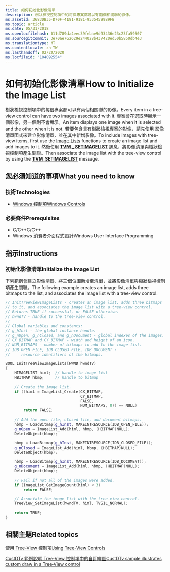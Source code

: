 ```yaml
---
title: 如何初始化影像清單
description: 樹狀檢視控制項中的每個專案都可以有兩個相關聯的影像。
ms.assetid: 3683DB35-D70F-4181-9181-95354599B9FB
ms.topic: article
ms.date: 05/31/2018
ms.openlocfilehash: 011d789da4eec39febae9d93436e23c23fa59507
ms.sourcegitcommit: 3e70ae762629e244028b437420ed50b5850db4e3
ms.translationtype: MT
ms.contentlocale: zh-TW
ms.lasthandoff: 02/20/2020
ms.locfileid: "104092554"
---
```

# <a name="how-to-initialize-the-image-list"></a><span data-ttu-id="ff04d-103">如何初始化影像清單</span><span class="sxs-lookup"><span data-stu-id="ff04d-103">How to Initialize the Image List</span></span>

<span data-ttu-id="ff04d-104">樹狀檢視控制項中的每個專案都可以有兩個相關聯的影像。</span><span class="sxs-lookup"><span data-stu-id="ff04d-104">Every item in a tree-view control can have two images associated with it.</span></span> <span data-ttu-id="ff04d-105">專案會在選取時顯示一個影像，另一個則不會顯示。</span><span class="sxs-lookup"><span data-stu-id="ff04d-105">An item displays one image when it is selected and the other when it is not.</span></span> <span data-ttu-id="ff04d-106">若要包含具有樹狀檢視專案的影像，請先使用 [影像](image-lists.md) 清單函式來建立影像清單，並在其中新增影像。</span><span class="sxs-lookup"><span data-stu-id="ff04d-106">To include images with tree-view items, first use the [Image Lists](image-lists.md) functions to create an image list and add images to it.</span></span> <span data-ttu-id="ff04d-107">然後使用 [**TVM \_ SETIMAGELIST**](tvm-setimagelist.md) 訊息，將影像清單與樹狀檢視控制項產生關聯。</span><span class="sxs-lookup"><span data-stu-id="ff04d-107">Then associate the image list with the tree-view control by using the [**TVM\_SETIMAGELIST**](tvm-setimagelist.md) message.</span></span>

## <a name="what-you-need-to-know"></a><span data-ttu-id="ff04d-108">您必須知道的事項</span><span class="sxs-lookup"><span data-stu-id="ff04d-108">What you need to know</span></span>

### <a name="technologies"></a><span data-ttu-id="ff04d-109">技術</span><span class="sxs-lookup"><span data-stu-id="ff04d-109">Technologies</span></span>

-   [<span data-ttu-id="ff04d-110">Windows 控制項</span><span class="sxs-lookup"><span data-stu-id="ff04d-110">Windows Controls</span></span>](window-controls.md)

### <a name="prerequisites"></a><span data-ttu-id="ff04d-111">必要條件</span><span class="sxs-lookup"><span data-stu-id="ff04d-111">Prerequisites</span></span>

-   <span data-ttu-id="ff04d-112">C/C++</span><span class="sxs-lookup"><span data-stu-id="ff04d-112">C/C++</span></span>
-   <span data-ttu-id="ff04d-113">Windows 消費者介面程式設計</span><span class="sxs-lookup"><span data-stu-id="ff04d-113">Windows User Interface Programming</span></span>

## <a name="instructions"></a><span data-ttu-id="ff04d-114">指示</span><span class="sxs-lookup"><span data-stu-id="ff04d-114">Instructions</span></span>

### <a name="initialize-the-image-list"></a><span data-ttu-id="ff04d-115">初始化影像清單</span><span class="sxs-lookup"><span data-stu-id="ff04d-115">Initialize the Image List</span></span>

<span data-ttu-id="ff04d-116">下列範例會建立影像清單、將三個位圖新增至清單，並將影像清單與樹狀檢視控制項產生關聯。</span><span class="sxs-lookup"><span data-stu-id="ff04d-116">The following example creates an image list, adds three bitmaps to the list, and associates the image list with a tree-view control.</span></span>


```C++
// InitTreeViewImageLists - creates an image list, adds three bitmaps 
// to it, and associates the image list with a tree-view control. 
// Returns TRUE if successful, or FALSE otherwise. 
// hwndTV - handle to the tree-view control. 
//
// Global variables and constants: 
// g_hInst - the global instance handle.
// g_nOpen, g_nClosed, and g_nDocument - global indexes of the images. 
// CX_BITMAP and CY_BITMAP - width and height of an icon. 
// NUM_BITMAPS - number of bitmaps to add to the image list. 
// IDB_OPEN_FILE, IDB_CLOSED_FILE, IDB_DOCUMENT -
//     resource identifiers of the bitmaps.

BOOL InitTreeViewImageLists(HWND hwndTV) 
{ 
    HIMAGELIST himl;  // handle to image list 
    HBITMAP hbmp;     // handle to bitmap 

    // Create the image list. 
    if ((himl = ImageList_Create(CX_BITMAP, 
                                 CY_BITMAP,
                                 FALSE, 
                                 NUM_BITMAPS, 0)) == NULL) 
        return FALSE; 

    // Add the open file, closed file, and document bitmaps. 
    hbmp = LoadBitmap(g_hInst, MAKEINTRESOURCE(IDB_OPEN_FILE)); 
    g_nOpen = ImageList_Add(himl, hbmp, (HBITMAP)NULL); 
    DeleteObject(hbmp); 

    hbmp = LoadBitmap(g_hInst, MAKEINTRESOURCE(IDB_CLOSED_FILE)); 
    g_nClosed = ImageList_Add(himl, hbmp, (HBITMAP)NULL); 
    DeleteObject(hbmp); 

    hbmp = LoadBitmap(g_hInst, MAKEINTRESOURCE(IDB_DOCUMENT)); 
    g_nDocument = ImageList_Add(himl, hbmp, (HBITMAP)NULL); 
    DeleteObject(hbmp); 

    // Fail if not all of the images were added. 
    if (ImageList_GetImageCount(himl) < 3) 
        return FALSE; 

    // Associate the image list with the tree-view control. 
    TreeView_SetImageList(hwndTV, himl, TVSIL_NORMAL); 

    return TRUE; 
} 
```



## <a name="related-topics"></a><span data-ttu-id="ff04d-117">相關主題</span><span class="sxs-lookup"><span data-stu-id="ff04d-117">Related topics</span></span>

<dl> <dt>

[<span data-ttu-id="ff04d-118">使用 Tree-View 控制項</span><span class="sxs-lookup"><span data-stu-id="ff04d-118">Using Tree-View Controls</span></span>](using-treeview.md)
</dt> <dt>

[<span data-ttu-id="ff04d-119">CustDTv 範例說明 Tree-View 控制項中的自訂繪圖</span><span class="sxs-lookup"><span data-stu-id="ff04d-119">CustDTv sample illustrates custom draw in a Tree-View control</span></span>](https://support.microsoft.com/default.aspx?scid=kb;EN-US;q248496)
</dt> </dl>

 

 




